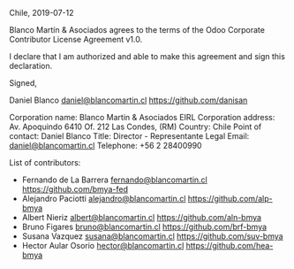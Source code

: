 Chile, 2019-07-12

Blanco Martín & Asociados agrees to the terms of the Odoo Corporate Contributor License
Agreement v1.0.

I declare that I am authorized and able to make this agreement and sign this
declaration.

Signed,

Daniel Blanco daniel@blancomartin.cl https://github.com/danisan

Corporation name: Blanco Martin & Asociados EIRL
Corporation address: Av. Apoquindo 6410
                     Of. 212 Las Condes, (RM)
Country: Chile
Point of contact: Daniel Blanco
Title: Director - Representante Legal
Email: daniel@blancomartin.cl
Telephone: +56 2 28400990

List of contributors:

* Fernando de La Barrera fernando@blancomartin.cl https://github.com/bmya-fed
* Alejandro Paciotti alejandro@blancomartin.cl https://github.com/alp-bmya
* Albert Nieriz albert@blancomartin.cl https://github.com/aln-bmya
* Bruno Figares bruno@blancomartin.cl https://github.com/brf-bmya
* Susana Vazquez susana@blancomartin.cl https://github.com/suv-bmya
* Hector Aular Osorio hector@blancomartin.cl https://github.com/hea-bmya
